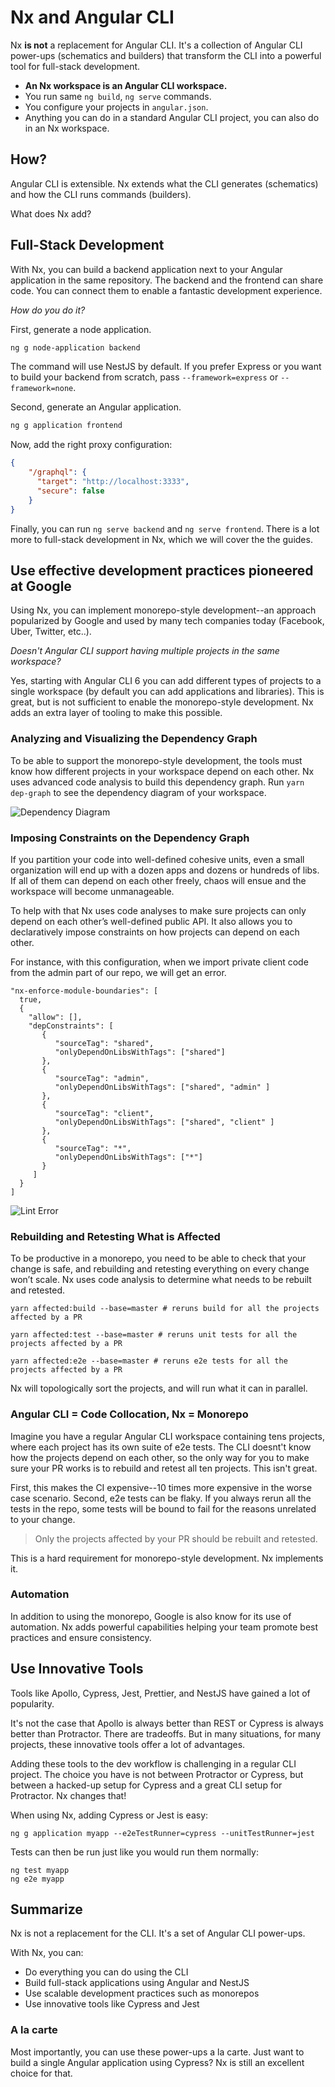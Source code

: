 # Nx and Angular CLI

Nx **is not** a replacement for Angular CLI. It's a collection of Angular CLI power-ups (schematics and builders) that transform the CLI into a powerful tool for full-stack development.

* **An Nx workspace is an Angular CLI workspace.**
* You run same `ng build`, `ng serve` commands.
* You configure your projects in `angular.json`.
* Anything you can do in a standard Angular CLI project, you can also do in an Nx workspace.


## How?

Angular CLI is extensible. Nx extends what the CLI generates (schematics) and how the CLI runs commands (builders). 

What does Nx add? 



## Full-Stack Development

With Nx, you can build a backend application next to your Angular application in the same repository. The backend and the frontend can share code. You can connect them to enable a fantastic development experience.

*How do you do it?*

First, generate a node application.

```bash
ng g node-application backend
```

The command will use NestJS by default. If you prefer Express or you want to build your backend from scratch, pass `--framework=express` or `--framework=none`.

Second, generate an Angular application.

```bash
ng g application frontend
```

Now, add the right proxy configuration:

```json
{
    "/graphql": {
      "target": "http://localhost:3333",
      "secure": false
    }
}
```

Finally, you can run `ng serve backend` and `ng serve frontend`. There is a lot more to full-stack development in Nx, which we will cover the the guides.





## Use effective development practices pioneered at Google

Using Nx, you can implement monorepo-style development--an approach popularized by Google and used by many tech companies today (Facebook, Uber, Twitter, etc..).

*Doesn't Angular CLI support having multiple projects in the same workspace?*

Yes, starting with Angular CLI 6 you can add different types of projects to a single workspace (by default you can add applications and libraries). This is great, but is not sufficient to enable the monorepo-style development. Nx adds an extra layer of tooling to make this possible.

### Analyzing and Visualizing the Dependency Graph

To be able to support the monorepo-style development, the tools must know how different projects in your workspace depend on each other. Nx uses advanced code analysis to build this dependency graph. Run `yarn dep-graph` to see the dependency diagram of your workspace.

![Dependency Diagram](./dep-graph.png)


### Imposing Constraints on the Dependency Graph

If you partition your code into well-defined cohesive units, even a small organization will end up with a dozen apps and dozens or hundreds of libs. If all of them can depend on each other freely, chaos will ensue and the workspace will become unmanageable.

To help with that Nx uses code analyses to make sure projects can only depend on each other’s well-defined public API. It also allows you to declaratively impose constraints on how projects can depend on each other.

For instance, with this configuration, when we import private client code from the admin part of our repo, we will get an error.

```
"nx-enforce-module-boundaries": [
  true,
  {
    "allow": [],
    "depConstraints": [
       {  
          "sourceTag": "shared", 
          "onlyDependOnLibsWithTags": ["shared"]
       },
       { 
          "sourceTag": "admin", 
          "onlyDependOnLibsWithTags": ["shared", "admin" ] 
       },
       { 
          "sourceTag": "client", 
          "onlyDependOnLibsWithTags": ["shared", "client" ] 
       },
       { 
          "sourceTag": "*", 
          "onlyDependOnLibsWithTags": ["*"] 
       }
     ]
  }
]
```

![Lint Error](./lint-error.png)


### Rebuilding and Retesting What is Affected

To be productive in a monorepo, you need to be able to check that your change is safe, and rebuilding and retesting everything on every change won’t scale. Nx uses code analysis to determine what needs to be rebuilt and retested.

```
yarn affected:build --base=master # reruns build for all the projects affected by a PR

yarn affected:test --base=master # reruns unit tests for all the projects affected by a PR

yarn affected:e2e --base=master # reruns e2e tests for all the projects affected by a PR
```

Nx will topologically sort the projects, and will run what it can in parallel.


### Angular CLI = Code Collocation, Nx = Monorepo

Imagine you have a regular Angular CLI workspace containing tens projects, where each project has its own suite of e2e tests. The CLI doesnt't know how the projects depend on each other, so the only way for you to make sure your PR works is to rebuild and retest all ten projects. This isn't great.

First, this makes the CI expensive--10 times more expensive in the worse case scenario. Second, e2e tests can be flaky. If you always rerun all the tests in the repo, some tests will be bound to fail for the reasons unrelated to your change. 

> Only the projects affected by your PR should be rebuilt and retested.

This is a hard requirement for monorepo-style development. Nx implements it.
 

### Automation

In addition to using the monorepo, Google is also know for its use of automation. Nx adds powerful capabilities helping your team promote best practices and ensure consistency. 


## Use Innovative Tools

Tools like Apollo, Cypress, Jest, Prettier, and NestJS have gained a lot of popularity. 

It's not the case that Apollo is always better than REST or Cypress is always better than Protractor. There are tradeoffs. But in many situations, for many projects, these innovative tools offer a lot of advantages.

Adding these tools to the dev workflow is challenging in a regular CLI project. The choice you have is not between Protractor or Cypress, but between a hacked-up setup for Cypress and a great CLI setup for Protractor. Nx changes that!

When using Nx, adding Cypress or Jest is easy:

```
ng g application myapp --e2eTestRunner=cypress --unitTestRunner=jest
```

Tests can then be run just like you would run them normally:

```
ng test myapp
ng e2e myapp
```

## Summarize

Nx is not a replacement for the CLI. It's a set of Angular CLI power-ups.

With Nx, you can:

* Do everything you can do using the CLI
* Build full-stack applications using Angular and NestJS
* Use scalable development practices such as monorepos
* Use innovative tools like Cypress and Jest


### A la carte

Most importantly, you can use these power-ups a la carte. Just want to build a single Angular application using Cypress? Nx is still an excellent choice for that.

